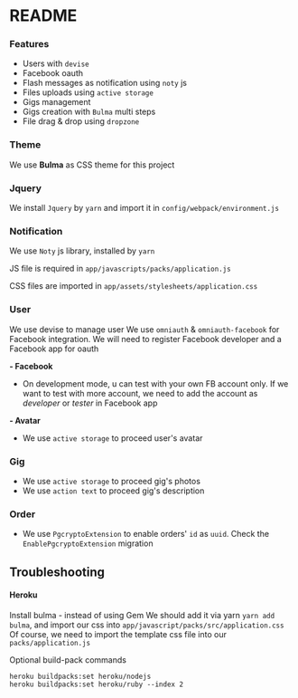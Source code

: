 # README

### Features
- Users with `devise`
- Facebook oauth
- Flash messages as notification using `noty` js
- Files uploads using `active storage`
- Gigs management
- Gigs creation with `Bulma` multi steps
- File drag & drop using `dropzone` 

### Theme
We use **Bulma** as CSS theme for this project

### Jquery
We install `Jquery` by `yarn` and import it in `config/webpack/environment.js`

### Notification
We use `Noty` js library, installed by `yarn`
 
JS file is required in `app/javascripts/packs/application.js`

CSS files are imported in `app/assets/stylesheets/application.css` 

### User
We use devise to manage user
We use `omniauth` & `omniauth-facebook` for Facebook integration. We will need to register Facebook developer and a Facebook app for oauth 

**- Facebook**

- On development mode, u can test with your own FB account only. If we want to test with more account, we need to add the account as *developer* or *tester* in Facebook app 

**- Avatar**
- We use `active storage` to proceed user's avatar

### Gig
- We use `active storage` to proceed gig's photos
- We use `action text` to proceed gig's description

### Order
- We use `PgcryptoExtension` to enable orders' `id` as `uuid`. Check the `EnablePgcryptoExtension` migration

## Troubleshooting

#### Heroku

Install bulma - instead of using Gem We should add it via yarn `yarn add bulma`, and import our css into `app/javascript/packs/src/application.css`
Of course, we need to import the template css file into our `packs/application.js`

Optional build-pack commands

```cassandraql
heroku buildpacks:set heroku/nodejs
heroku buildpacks:set heroku/ruby --index 2
```